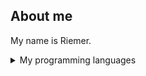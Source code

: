 ##  About me

My name is Riemer.

<details>
 <summary> My programming languages</summary> 
| Rank | Languages |
|-----:|---------------|
|     1|Python               |
|     2|R              |
|     3|SQL               |

</details>
